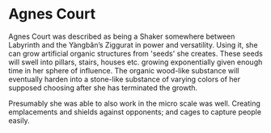 # Agnes Court
Agnes Court was described as being a Shaker somewhere between Labyrinth and the Yàngbǎn’s Ziggurat in power and versatility. Using it, she can grow artificial organic structures from 'seeds' she creates. These seeds will swell into pillars, stairs, houses etc. growing exponentially given enough time in her sphere of influence. The organic wood-like substance will eventually harden into a stone-like substance of varying colors of her supposed choosing after she has terminated the growth.

Presumably she was able to also work in the micro scale was well. Creating emplacements and shields against opponents; and cages to capture people easily.
